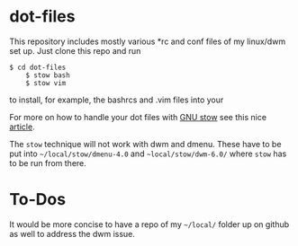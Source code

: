 dot-files
=========
This repository includes mostly various *rc and conf files of my linux/dwm
set up. Just clone this repo and run 

    $ cd dot-files
		$ stow bash
		$ stow vim

to install, for example, the bashrcs and .vim files into your 

For more on how to handle your dot files with [GNU
stow](http://www.gnu.org/software/stow/) see this nice
[article](http://brandon.invergo.net/news/2012-05-26-using-gnu-stow-to-manage-your-dotfiles.html).

The `stow` technique will not work with dwm and dmenu. These have to be put
into `~/local/stow/dmenu-4.0` and `~local/stow/dwm-6.0/` where `stow` has to be run from
there.

To-Dos
======
It would be more concise to have a repo of my `~/local/` folder up on github
as well to address the dwm issue.
